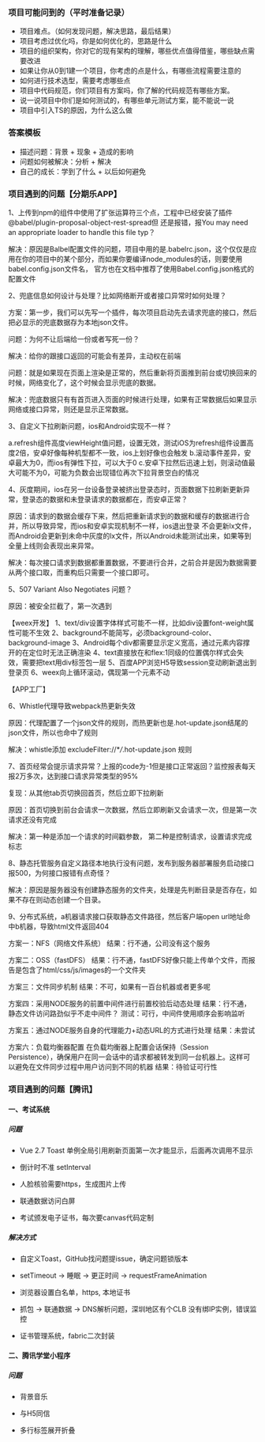 ### 项目可能问到的（平时准备记录）

- 项目难点。（如何发现问题，解决思路，最后结果）
- 项目考虑过优化吗，你是如何优化的，思路是什么
- 项目的组织架构，你对它的现有架构的理解，哪些优点值得借鉴，哪些缺点需要改进
- 如果让你从0到1建一个项目，你考虑的点是什么，有哪些流程需要注意的
- 如何进行技术选型，需要考虑哪些点
- 项目中代码规范，你们项目有方案吗，你了解的代码规范有哪些方案。
- 说一说项目中你们是如何测试的，有哪些单元测试方案，能不能说一说
- 项目中引入TS的原因，为什么这么做

### 答案模板

- 描述问题：背景 + 现象 + 造成的影响
- 问题如何被解决：分析 + 解决
- 自己的成长：学到了什么 + 以后如何避免


### 项目遇到的问题【分期乐APP】

1、上传到npm的组件中使用了扩张运算符三个点，工程中已经安装了插件@babel/plugin-proposal-object-rest-spread但
还是报错，报You may need an appropriate loader to handle this file typ？

解决：原因是Balbel配置文件的问题，项目中用的是.babelrc.json，这个仅仅是应用在你的项目中的某个部分，而如果你要编译node_modules的话，则要使用babel.config.json文件名，
官方也在文档中推荐了使用Babel.config.json格式的配置文件

2、兜底信息如何设计与处理？比如网络断开或者接口异常时如何处理？

方案：第一步，我们可以先写一个插件，每次项目启动先去请求兜底的接口，然后把必显示的兜底数据存为本地json文件。

问题：为何不让后端给一份或者写死一份？

解决：给你的跟接口返回的可能会有差异，主动权在前端

问题：就是如果现在页面上渲染是正常的，然后重新将页面推到前台或切换回来的时候，网络变化了，这个时候会显示兜底的数据。

解决：兜底数据只有有首页进入页面的时候进行处理，如果有正常数据后如果显示网络或接口异常，则还是显示正常数据。

3、自定义下拉刷新问题，ios和Android实现不一样？

a.refresh组件高度viewHeight值问题，设置无效，测试iOS为refresh组件设置高度2倍，安卓好像每种机型都不一致，ios上划好像也会触发
b.滚动事件差异，安卓最大为0，而ios有弹性下拉，可以大于0
c.安卓下拉然后迅速上划，则滚动值最大可能不为0，可能为负数会出现错位再次下拉背景空白的情况

4、灰度期间，ios在另一台设备登录被挤出登录态时，页面数据下拉刷新更新异常，登录态的数据和未登录请求的数据都在，而安卓正常？

原因：请求到的数据会缓存下来，然后把重新请求到的数据和缓存的数据进行合并，所以导致异常，而ios和安卓实现机制不一样，ios退出登录
不会更新lx文件，而Android会更新到未命中灰度的lx文件，所以Android未能测试出来，如果等到全量上线则会表现出来异常。

解决：每次接口请求到数据都重置数据，不要进行合并，之前合并是因为数据需要从两个接口取，而重构后只需要一个接口即可。

5、507 Variant Also Negotiates 问题？

原因：被安全拦截了，第一次遇到


【weex开发】
1、text/div设置字体样式可能不一样，比如div设置font-weight属性可能不生效
2、background不能简写，必须background-color、background-image
3、Android每个div都需要显示定义宽高，通过元素内容撑开的在定位时无法正确渲染
4、text直接放在和flex:1同级的位置偶尔样式会失效，需要把text用div标签包一层
5、百度APP浏览H5导致session变动刷新退出到登录页
6、weex向上循环滚动，偶现第一个元素不动


【APP工厂】

6、Whistle代理导致webpack热更新失效

原因：代理配置了一个json文件的规则，而热更新也是.hot-update.json结尾的json文件，所以也命中了规则

解决：whistle添加 excludeFilter://\**/*.hot-update.json 规则


7、首页经常会提示请求异常？上报的code为-1但是接口正常返回？监控报表每天报2万多次，达到接口请求异常类型的95%

复现：从其他tab页切换回首页，然后立即下拉刷新

原因：首页切换到前台会请求一次数据，然后立即刷新又会请求一次，但是第一次请求还没有完成

解决：第一种是添加一个请求的时间戳参数， 第二种是控制请求，设置请求完成标志

8、静态托管服务自定义路径本地执行没有问题，发布到服务器部署服务启动接口报500，为何接口报错有点奇怪？

解决：原因是服务器没有创建静态服务的文件夹，处理是先判断目录是否存在，如果不存在则动态创建一个目录。

9、分布式系统，a机器请求接口获取静态文件路径，然后客户端open url地址命中b机器，导致html文件返回404

方案一：NFS（网络文件系统）
结果：行不通，公司没有这个服务

方案二：OSS（fastDFS）
结果：行不通，fastDFS好像只能上传单个文件，而报告是包含了html/css/js/images的一个文件夹

方案三：文件同步机制
结果：不可，如果有一百台机器或者更多呢

方案四：采用NODE服务的前置中间件进行前置校验后动态处理
结果：行不通，静态文件访问路劲似乎不走中间件？
测试：可行，中间件使用顺序会影响监听

方案五：通过NODE服务自身的代理能力+动态URL的方式进行处理
结果：未尝试

方案六：负载均衡器配置
在负载均衡器上配置会话保持（Session Persistence），确保用户在同一会话中的请求都被转发到同一台机器上。这样可以避免在文件同步过程中用户访问到不同的机器
结果：待验证可行性




### 项目遇到的问题【腾讯】

#### 一、考试系统

##### 问题

* Vue 2.7 Toast 单例全局引用刷新页面第一次才能显示，后面再次调用不显示

* 倒计时不准 setInterval

* 人脸核验需要https，生成图片上传

* 联通数据访问白屏

* 考试颁发电子证书，每次要canvas代码定制

##### 解决方式

* 自定义Toast，GitHub找问题提issue，确定问题锁版本

* setTimeout -> 睡眠 -> 更正时间 -> requestFrameAnimation

* 浏览器设置白名单，https, 本地证书

* 抓包 -> 联通数据 -> DNS解析问题，深圳地区有个CLB 没有绑IP实例，错误监控

* 证书管理系统，fabric二次封装






#### 二、腾讯学堂小程序

##### 问题

* 背景音乐

* 与H5同信

* 多行标签展开折叠